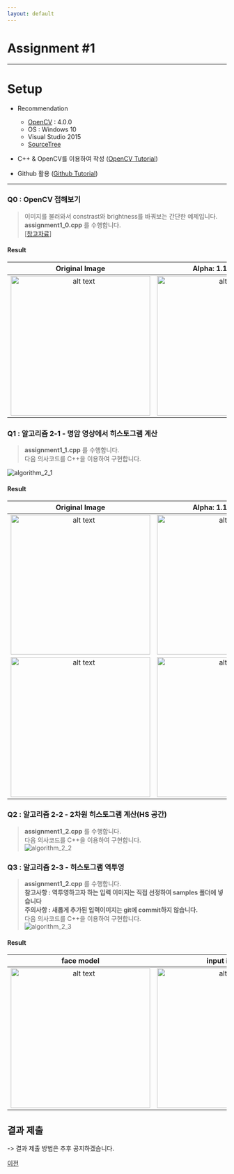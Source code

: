 ```yaml
---
layout: default
---
```


# Assignment #1

---
# Setup
- Recommendation
    - [OpenCV](https://opencv.org/) : 4.0.0
    - OS : Windows 10
    - Visual Studio 2015  
    - [SourceTree](https://www.sourcetreeapp.com/)
  
- C++ & OpenCV를 이용하여 작성 ([OpenCV Tutorial](https://docs.google.com/presentation/d/1Uv1geoOMUp7PI4ReuiN8SLE4I6BZglN1viCBqW3DB8Y/edit))
- Github 활용 ([Github Tutorial](https://opentutorials.org/course/2708))
  
---

### Q0 : OpenCV 접해보기
>이미지를 불러와서 constrast와 brightness를 바꿔보는 간단한 예제입니다.  
>**assignment1_0.cpp** 를 수행합니다.  
>[[참고자료](https://docs.opencv.org/4.0.0/d3/dc1/tutorial_basic_linear_transform.html)]

#### **Result**  

|**Original Image**|**Alpha: 1.1 , Beta: 50** |
|:-:|:-:|
|  <img src="https://user-images.githubusercontent.com/15168540/49067844-78ae2780-f268-11e8-86bd-43cd7a5f56d0.png" alt="alt text" width="320" height="320">| <img src="https://user-images.githubusercontent.com/15168540/49068196-713b4e00-f269-11e8-92f7-f8c1c4caed11.png" alt="alt text" width="320" height="320"> | 



### Q1 : 알고리즘 2-1 - 명암 영상에서 히스토그램 계산
>**assignment1_1.cpp** 를 수행합니다.  
>다음 의사코드를 C++을 이용하여 구현합니다.  

![algorithm_2_1](https://user-images.githubusercontent.com/15168540/48592075-0dbc4100-e98a-11e8-8f0e-346c7f2c252b.png)

#### **Result**

|**Original Image**|**Alpha: 1.1 , Beta: 50** |
|:-:|:-:|
|  <img src="https://user-images.githubusercontent.com/15168540/49067844-78ae2780-f268-11e8-86bd-43cd7a5f56d0.png" alt="alt text" width="320" height="320">| <img src="https://user-images.githubusercontent.com/15168540/49068196-713b4e00-f269-11e8-92f7-f8c1c4caed11.png" alt="alt text" width="320" height="320"> |
|  <img src="https://user-images.githubusercontent.com/15168540/49068354-dbec8980-f269-11e8-9380-75026a2d4f79.png" alt="alt text" width="320" height="320">| <img src="https://user-images.githubusercontent.com/15168540/49068392-f888c180-f269-11e8-9232-fb0aa9e7e8e8.png" alt="alt text" width="320" height="320"> |  


### Q2 : 알고리즘 2-2 - 2차원 히스토그램 계산(HS 공간)
>**assignment1_2.cpp** 를 수행합니다.  
>다음 의사코드를 C++을 이용하여 구현합니다.  
![algorithm_2_2](https://user-images.githubusercontent.com/15168540/48592136-52e07300-e98a-11e8-8e82-46063e3afc41.png)

### Q3 : 알고리즘 2-3 - 히스토그램 역투영
>**assignment1_2.cpp** 를 수행합니다.  
>**참고사항 : 역투영하고자 하는 입력 이미지는 직접 선정하여 samples 폴더에 넣습니다**  
>**주의사항 : 새롭게 추가된 입력이미지는 git에 commit하지 않습니다.**  
>다음 의사코드를 C++을 이용하여 구현합니다.  
![algorithm_2_3](https://user-images.githubusercontent.com/15168540/48592142-5542cd00-e98a-11e8-9fe9-a9bd007cb665.png)

#### **Result**

|**face model**|**input image**|**probability map**|
|:-:|:-:|:-:|
|<img src="https://user-images.githubusercontent.com/15168540/49068530-52898700-f26a-11e8-84dc-6e6a2f40a601.png" alt="alt text" width="320" height="320">|<img src="https://user-images.githubusercontent.com/15168540/49068545-5c12ef00-f26a-11e8-951d-609268fa52b6.png" alt="alt text" width="320" height="320">|<img src="https://user-images.githubusercontent.com/15168540/49068569-68974780-f26a-11e8-920b-170fb998982e.png" alt="alt text" width="320" height="320">|

## 결과 제출  

-> 결과 제출 방법은 추후 공지하겠습니다.  
<!-- (./How_to_submit_assignments.html) -->  
  
  


[이전](../)
